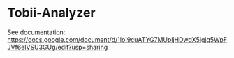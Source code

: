 # Tobii-Analyzer
See documentation:
https://docs.google.com/document/d/1IoI9cuATYG7MUpljHDwdX5igjq5WpFJVf6elVSU3GUg/edit?usp=sharing

